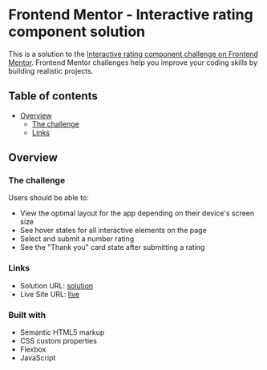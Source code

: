 # Frontend Mentor - Interactive rating component solution

This is a solution to the [Interactive rating component challenge on Frontend Mentor](https://www.frontendmentor.io/challenges/interactive-rating-component-koxpeBUmI). Frontend Mentor challenges help you improve your coding skills by building realistic projects.

## Table of contents

- [Overview](#overview)
  - [The challenge](#the-challenge)
  - [Links](#links)

## Overview

### The challenge

Users should be able to:

- View the optimal layout for the app depending on their device's screen size
- See hover states for all interactive elements on the page
- Select and submit a number rating
- See the "Thank you" card state after submitting a rating

### Links

- Solution URL: [solution](https://github.com/Kashaan-M/front-end-mentor-challenges/tree/main/interactive-rating-component)
- Live Site URL: [live](https://kashaan-m.github.io/front-end-mentor-challenges/interactive-rating-component/)

### Built with

- Semantic HTML5 markup
- CSS custom properties
- Flexbox
- JavaScript
